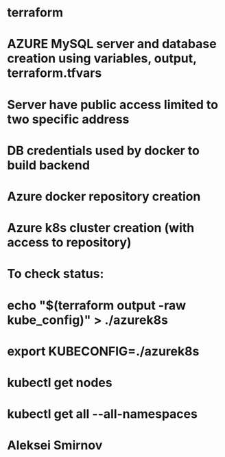 # terraform
# AZURE MySQL server and database creation using variables, output, terraform.tfvars
# Server have public access limited to two specific address
# DB credentials used by docker to build backend
#
# Azure docker repository creation
#
# Azure k8s cluster creation (with access to repository)
#
# To check status:
#    echo "$(terraform output -raw kube_config)" > ./azurek8s
#    export KUBECONFIG=./azurek8s
#    kubectl get nodes
#    kubectl get all --all-namespaces
#
# Aleksei Smirnov